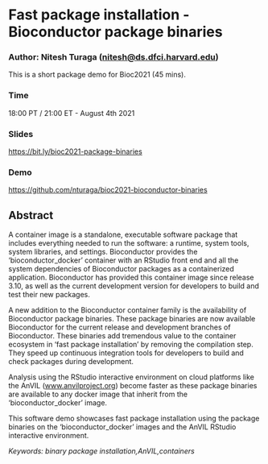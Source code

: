 # Fast package installation - Bioconductor package binaries


### Author: Nitesh Turaga (nitesh@ds.dfci.harvard.edu)

This is a short package demo for Bioc2021 (45 mins).

### Time

18:00 PT / 21:00 ET - August 4th 2021

### Slides 

https://bit.ly/bioc2021-package-binaries

### Demo

https://github.com/nturaga/bioc2021-bioconductor-binaries

## Abstract 

A container image is a standalone, executable software package that
includes everything needed to run the software: a runtime, system
tools, system libraries, and settings. Bioconductor provides the
‘bioconductor_docker’ container with an RStudio front end and all the
system dependencies of Bioconductor packages as a containerized
application. Bioconductor has provided this container image since
release 3.10, as well as the current development version for
developers to build and test their new packages.

A new addition to the Bioconductor container family is the
availability of Bioconductor package binaries. These package binaries
are now available Bioconductor for the current release and development
branches of Bioconductor. These binaries add tremendous value to the
container ecosystem in ‘fast package installation’ by removing the
compilation step. They speed up continuous integration tools for
developers to build and check packages during development.

Analysis using the RStudio interactive environment on cloud platforms
like the AnVIL (www.anvilproject.org) become faster as these package
binaries are available to any docker image that inherit from the
‘bioconductor_docker’ image.

This software demo showcases fast package installation using the
package binaries on the ‘bioconductor_docker’ images and the AnVIL
RStudio interactive environment.

*Keywords: binary package installation,AnVIL,containers*
